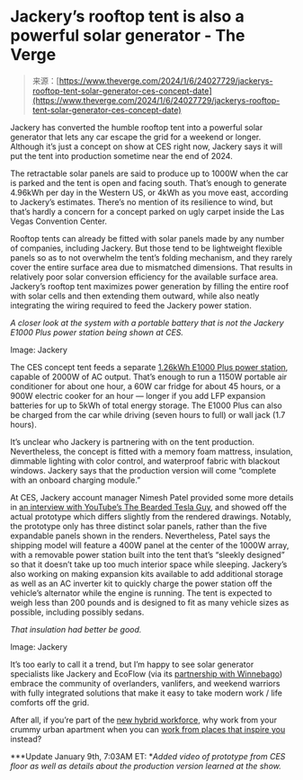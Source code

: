 <!--yml
category: 未分类
date: 2024-05-27 14:34:30
-->

# Jackery’s rooftop tent is also a powerful solar generator - The Verge

> 来源：[https://www.theverge.com/2024/1/6/24027729/jackerys-rooftop-tent-solar-generator-ces-concept-date](https://www.theverge.com/2024/1/6/24027729/jackerys-rooftop-tent-solar-generator-ces-concept-date)

Jackery has converted the humble rooftop tent into a powerful solar generator that lets any car escape the grid for a weekend or longer. Although it’s just a concept on show at CES right now, Jackery says it will put the tent into production sometime near the end of 2024.

The retractable solar panels are said to produce up to 1000W when the car is parked and the tent is open and facing south. That’s enough to generate 4.96kWh per day in the Western US, or 4kWh as you move east, according to Jackery’s estimates. There’s no mention of its resilience to wind, but that’s hardly a concern for a concept parked on ugly carpet inside the Las Vegas Convention Center.

Rooftop tents can already be fitted with solar panels made by any number of companies, including Jackery. But those tend to be lightweight flexible panels so as to not overwhelm the tent’s folding mechanism, and they rarely cover the entire surface area due to mismatched dimensions. That results in relatively poor solar conversion efficiency for the available surface area. Jackery’s rooftop tent maximizes power generation by filling the entire roof with solar cells and then extending them outward, while also neatly integrating the wiring required to feed the Jackery power station.

*A closer look at the system with a portable battery that is not the Jackery E1000 Plus power station being shown at CES.*

Image: Jackery

The CES concept tent feeds a separate [1.26kWh E1000 Plus power station](https://go.redirectingat.com/?xs=1&id=1025X1701640&url=https%3A%2F%2Fwww.jackery.com%2Fproducts%2Fjackery-solar-generator-1000-plus), capable of 2000W of AC output. That’s enough to run a 1150W portable air conditioner for about one hour, a 60W car fridge for about 45 hours, or a 900W electric cooker for an hour — longer if you add LFP expansion batteries for up to 5kWh of total energy storage. The E1000 Plus can also be charged from the car while driving (seven hours to full) or wall jack (1.7 hours). 

It’s unclear who Jackery is partnering with on the tent production. Nevertheless, the concept is fitted with a memory foam mattress, insulation, dimmable lighting with color control, and waterproof fabric with blackout windows. Jackery says that the production version will come “complete with an onboard charging module.”

At CES, Jackery account manager Nimesh Patel provided some more details in [an interview with YouTube’s The Bearded Tesla Guy](https://go.redirectingat.com/?xs=1&id=1025X1701640&url=https%3A%2F%2Fwww.youtube.com%2Fwatch%3Fv%3DWqp2V_wEmOY), and showed off the actual prototype which differs slightly from the rendered drawings. Notably, the prototype only has three distinct solar panels, rather than the five expandable panels shown in the renders. Nevertheless, Patel says the shipping model will feature a 400W panel at the center of the 1000W array, with a removable power station built into the tent that’s “sleekly designed” so that it doesn’t take up too much interior space while sleeping. Jackery’s also working on making expansion kits available to add additional storage as well as an AC inverter kit to quickly charge the power station off the vehicle’s alternator while the engine is running. The tent is expected to weigh less than 200 pounds and is designed to fit as many vehicle sizes as possible, including possibly sedans.

*That insulation had better be good.*

Image: Jackery

It’s too early to call it a trend, but I’m happy to see solar generator specialists like Jackery and EcoFlow (via its [partnership with Winnebago](https://www.prnewswire.com/news-releases/ecoflow-and-winnebago-power-adventure-and-off-grid-living-in-new-rv-option-featuring-built-in-energy-solution-301879186.html)) embrace the community of overlanders, vanlifers, and weekend warriors with fully integrated solutions that make it easy to take modern work / life comforts off the grid.

After all, if you’re part of the [new hybrid workforce](https://www.gallup.com/workplace/511994/future-office-arrived-hybrid.aspx), why work from your crummy urban apartment when you can [work from places that inspire you](/23735554/vw-id-buzz-review-ququq-camper-e-vanlife) instead?

***Update January 9th, 7:03AM ET: **Added video of prototype from CES floor as well as details about the production version learned at the show.*